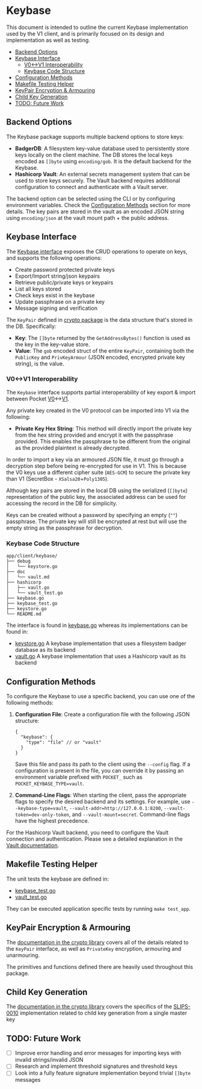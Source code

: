 # Keybase <!-- omit in toc -->

This document is intended to outline the current Keybase implementation used by the V1 client, and is primarily focused on its design and implementation as well as testing.

- [Backend Options](#backend-options)
- [Keybase Interface](#keybase-interface)
  - [V0\<-\>V1 Interoperability](#v0-v1-interoperability)
  - [Keybase Code Structure](#keybase-code-structure)
- [Configuration Methods](#configuration-methods)
- [Makefile Testing Helper](#makefile-testing-helper)
- [KeyPair Encryption \& Armouring](#keypair-encryption--armouring)
- [Child Key Generation](#child-key-generation)
- [TODO: Future Work](#todo-future-work)

## Backend Options

The Keybase package supports multiple backend options to store keys:

- **BadgerDB**: A filesystem key-value database used to persistently store keys locally on the client machine. The DB stores the local keys encoded as `[]byte` using `encoding/gob`. It is the default backend for the Keybase.
- **Hashicorp Vault**: An external secrets management system that can be used to store keys securely. The Vault backend requires additional configuration to connect and authenticate with a Vault server.

The backend option can be selected using the CLI or by configuring environment variables. Check the [Configuration Methods](#configuration-methods) section for more details. The key pairs are stored in the vault as an encoded JSON string using `encoding/json` at the vault mount path + the public address.

## Keybase Interface

The [Keybase interface](./keybase.go) exposes the CRUD operations to operate on keys, and supports the following operations:

- Create password protected private keys
- Export/Import string/json keypairs
- Retrieve public/private keys or keypairs
- List all keys stored
- Check keys exist in the keybase
- Update passphrase on a private key
- Message signing and verification

The `KeyPair` defined in [crypto package](../../../shared/crypto) is the data structure that's stored in the DB. Specifically:

- **Key**: The `[]byte` returned by the `GetAddressBytes()` function is used as the key in the key-value store.
- **Value**: The `gob` encoded struct of the entire `KeyPair`, containing both the `PublicKey` and `PrivKeyArmour` (JSON encoded, encrypted private key string), is the value.

### V0<->V1 Interoperability

The `Keybase` interface supports partial interoperability of key export & import between Pocket [V0](https://github.com/pokt-network/pocket-core)<->[V1](https://github.com/pokt-network/pocket).

Any private key created in the V0 protocol can be imported into V1 via the following:

- **Private Key Hex String**: This method will directly import the private key from the hex string provided and encrypt it with the passphrase provided. This enables the passphrase to be different from the original as the provided plaintext is already decrypted.

In order to import a key via an armoured JSON file, it must go through a decryption step before being re-encrypted for use in V1. This is because the V0 keys use a different cipher suite (`AES-GCM`) to secure the private key than V1 (SecretBox - `XSalsa20`+`Poly1305`).

Although key pairs are stored in the local DB using the serialized (`[]byte`) representation of the public key, the associated address can be used for accessing the record in the DB for simplicity.

Keys can be created without a password by specifying an empty (`""`) passphrase. The private key will still be encrypted at rest but will use the empty string as the passphrase for decryption.

### Keybase Code Structure

```
app/client/keybase/
├── debug
│   └── keystore.go
├── doc
│   └── vault.md
├── hashicorp
│   ├── vault.go
│   └── vault_test.go
├── keybase.go
├── keybase_test.go
├── keystore.go
└── README.md
```

The interface is found in [keybase.go](./keybase.go) whereas its implementations can be found in:

- [keystore.go](./keystore.go) A keybase implementation that uses a filesystem badger database as its backend
- [vault.go](./hashicorp/vault.go) A keybase implementation that uses a Hashicorp vault as its backend

## Configuration Methods

To configure the Keybase to use a specific backend, you can use one of the following methods:

1. **Configuration File**: Create a configuration file with the following JSON structure:

   ```jsonc
   {
     "keybase": {
       "type": "file" // or "vault"
     }
   }
   ```

   Save this file and pass its path to the client using the `--config` flag. If a configuration is present in the file, you can override it by passing an environment variable prefixed with `POCKET_` such as `POCKET_KEYBASE_TYPE=vault`.

2. **Command-Line Flags**: When starting the client, pass the appropriate flags to specify the desired backend and its settings. For example, use `--keybase-type=vault`, `--vault-addr=http://127.0.0.1:8200`, `--vault-token=dev-only-token`, and `--vault-mount=secret`. Command-line flags have the highest precedence.

For the Hashicorp Vault backend, you need to configure the Vault connection and authentication. Please see a detailed explanation in the [Vault documentation](./doc/vault.md).

## Makefile Testing Helper

The unit tests the keybase are defined in:

- [keybase_test.go](./keybase_test.go)
- [vault_test.go](./vault_test.go)

They can be executed application specific tests by running `make test_app`.

## KeyPair Encryption & Armouring

The [documentation in the crypto library](../../../shared/crypto/README.md) covers all of the details related to the `KeyPair` interface, as well as `PrivateKey` encryption, armouring and unarmouring.

The primitives and functions defined there are heavily used throughout this package.

## Child Key Generation

The [documentation in the crypto library](../../../shared/crypto/README.md) covers the specifics of the [SLIPS-0010](https://github.com/satoshilabs/slips/blob/master/slip-0010.md) implementation related to child key generation from a single master key

## TODO: Future Work

- [ ] Improve error handling and error messages for importing keys with invalid strings/invalid JSON
- [ ] Research and implement threshold signatures and threshold keys
- [ ] Look into a fully feature signature implementation beyond trivial `[]byte` messages

<!-- GITHUB_WIKI: app/client/keybase -->
